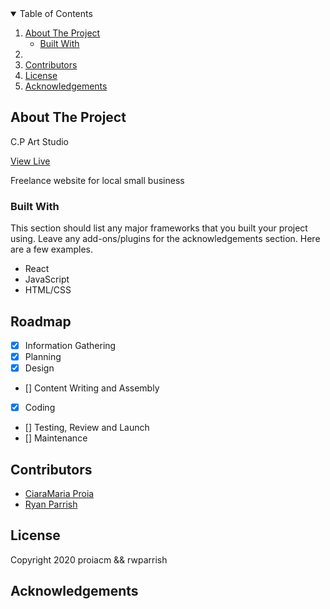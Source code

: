 <!-- TABLE OF CONTENTS -->
<details open="open">
  <summary>Table of Contents</summary>
  <ol>
    <li>
      <a href="#about-the-project">About The Project</a>
      <ul>
        <li><a href="#built-with">Built With</a></li>
      </ul>
    </li>
    <li>
    <li><a href="#contributing">Contributors</a></li>
    <li><a href="#license">License</a></li>
    <li><a href="#acknowledgements">Acknowledgements</a></li>
  </ol>
</details>



<!-- ABOUT THE PROJECT -->
## About The Project
C.P Art Studio

[View Live]()

Freelance website for local small business

### Built With

This section should list any major frameworks that you built your project using. Leave any add-ons/plugins for the acknowledgements section. Here are a few examples.
* React
* JavaScript
* HTML/CSS

<!-- ROADMAP -->
## Roadmap

- [X] Information Gathering
- [X] Planning
- [X] Design
- [] Content Writing and Assembly
- [X] Coding
- [] Testing, Review and Launch
- [] Maintenance


<!-- CONTRIBUTING -->
## Contributors

- [CiaraMaria Proia](https://github.com/proiacm) 
- [Ryan Parrish](https://github.com/rwparrish)

<!-- LICENSE -->
## License

Copyright 2020 proiacm && rwparrish

<!-- ACKNOWLEDGEMENTS -->
## Acknowledgements
